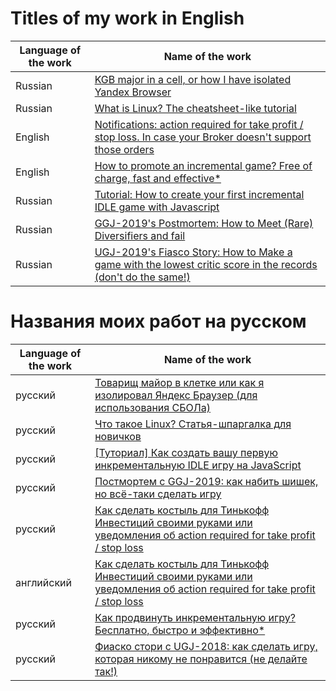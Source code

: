 # Titles of my work in English

| Language of the work | Name of the work 
|----------------------| ----
| Russian              | [KGB major in a cell, or how I have isolated Yandex Browser](https://habr.com/ru/companies/serverspace/articles/706248/)
| Russian              | [What is Linux? The cheatsheet-like tutorial](https://habr.com/ru/company/timeweb/blog/668344/)  
| English              | [Notifications: action required for take profit / stop loss. In case your Broker doesn't support those orders](https://habr.com/en/post/443434/)
| English              | [How to promote an incremental game? Free of charge, fast and effective*](https://habr.com/en/post/436712/)  
| Russian              | [Tutorial: How to create your first incremental IDLE game with Javascript](https://habr.com/en/post/465829/)  
| Russian              | [GGJ-2019's Postmortem: How to Meet (Rare) Diversifiers and fail](https://habr.com/en/post/465829/)  
| Russian              | [UGJ-2019's Fiasco Story: How to Make a game with the lowest critic score in the records (don't do the same!)](https://habr.com/en/post/424541/)  
  
  
# Названия моих работ на русском

| Language of the work | Name of the work 
|----------------------| ----
| русский              | [Товарищ майор в клетке или как я изолировал Яндекс Браузер (для использования СБОЛа)](https://habr.com/ru/companies/serverspace/articles/706248/)
| русский              | [Что такое Linux? Статья-шпаргалка для новичков](https://habr.com/ru/company/timeweb/blog/668344/)  
| русский              | [[Туториал] Как создать вашу первую инкрементальную IDLE игру на JavaScript](https://habr.com/ru/post/465829/)  
| русский              | [Постмортем с GGJ-2019: как набить шишек, но всё-таки сделать игру](https://habr.com/ru/post/465829/)  
| русский              | [Как сделать костыль для Тинькофф Инвестиций своими руками или уведомления об action required for take profit / stop loss](https://habr.com/ru/post/442734/)
| английский           | [Как сделать костыль для Тинькофф Инвестиций своими руками или уведомления об action required for take profit / stop loss](https://habr.com/ru/post/443434/)
| русский              | [Как продвинуть инкрементальную игру? Бесплатно, быстро и эффективно*](https://habr.com/en/post/442466/)  
| русский              | [Фиаско стори с UGJ-2018: как сделать игру, которая никому не понравится (не делайте так!)](https://habr.com/ru/post/424541/)  


